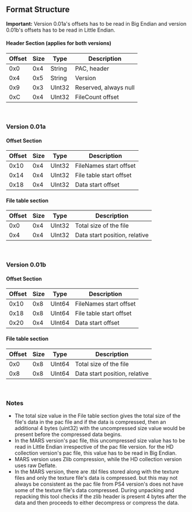 ## Format Structure

**Important:** Version 0.01a's offsets has to be read in Big Endian and version 0.01b's offsets has to be read in Little Endian.

#### Header Section (applies for both versions)
| Offset | Size | Type | Description |
| --- | --- | --- | --- |
| 0x0 | 0x4  | String | PAC, header |
| 0x4 | 0x5 | String | Version |
| 0x9 | 0x3 | UInt32 | Reserved, always null |
| 0xC | 0x4 | UInt32 | FileCount offset |
<br>

### Version 0.01a
#### Offset Section
| Offset | Size | Type | Description |
| --- | --- | --- | --- |
| 0x10 | 0x4 | UInt32 | FileNames start offset |
| 0x14 | 0x4 | UInt32 | File table start offset |
| 0x18 | 0x4 | UInt32 | Data start offset |

#### File table section
| Offset | Size | Type | Description |
| --- | --- | --- | --- |
| 0x0 | 0x4 | UInt32 | Total size of the file |
| 0x4 | 0x4 | UInt32 | Data start position, relative |
<br>

### Version 0.01b
#### Offset Section
| Offset | Size | Type | Description |
| --- | --- | --- | --- |
| 0x10 | 0x8 | UInt64 | FileNames start offset |
| 0x18 | 0x8 | UInt64 | File table start offset |
| 0x20 | 0x4 | UInt64 | Data start offset |

#### File table section
| Offset | Size | Type | Description |
| --- | --- | --- | --- |
| 0x0 | 0x8 | UInt64 | Total size of the file |
| 0x8 | 0x8 | UInt64 | Data start position, relative |
<br>

### Notes
- The total size value in the File table section gives the total size of the file's data in the pac file and if the data is compressed, then an 
additional 4 bytes (uint32) with the uncompressed size value would be present before the compressed data begins.
- In the MARS version's pac file, this uncompressed size value has to be read in Little Endian irrespective of the pac file version. for the HD collection 
version's pac file, this value has to be read in Big Endian.
- MARS version uses Zlib compression, while the HD collection version uses raw Deflate. 
- In the MARS version, there are .tbl files stored along with the texture files and only the texture file's data is compressed. but this may not always be 
consistent as the pac file from PS4 version's does not have some of the texture file's data compressed. 
During unpacking and repacking this tool checks if the zlib header is present 4 bytes after the data and then proceeds to either decompress or compress 
the data.
